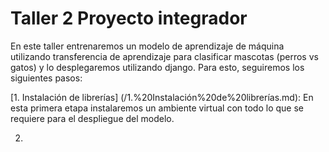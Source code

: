 # <h1> Taller 2 Proyecto integrador </h1>

En este taller entrenaremos un modelo de aprendizaje de máquina utilizando transferencia de aprendizaje para clasificar mascotas (perros vs gatos) y lo desplegaremos utilizando django. Para esto, seguiremos los siguientes pasos:

[1. Instalación de librerías] (/1.%20Instalación%20de%20librerías.md): En esta primera etapa instalaremos un ambiente virtual con todo lo que se requiere para el despliegue del modelo.

2. 
